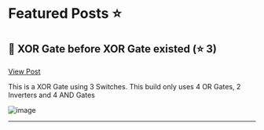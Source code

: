 # Featured Posts ⭐

## 🥇 XOR Gate before XOR Gate existed (⭐ 3)
[View Post](https://discord.com/channels/1407297283220836372/1409159643846148127/1409159643846148127)

This is a XOR Gate using 3 Switches. This build only uses 4 OR Gates, 2 Inverters and 4 AND Gates


![image](https://cdn.discordapp.com/attachments/1409159643846148127/1409159644219179078/image.png?ex=68af00b0&is=68adaf30&hm=26ff9cd8b92f4a3ce3c26fd04b9d16689abde2fa2a6262a481387716286cd41b&)

---
